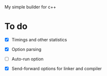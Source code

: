 My simple builder for c++

# To do
- [X] Timings and other statistics
- [X] Option parsing
- [ ] Auto-run option
- [X] Send-forward options for linker and compiler


